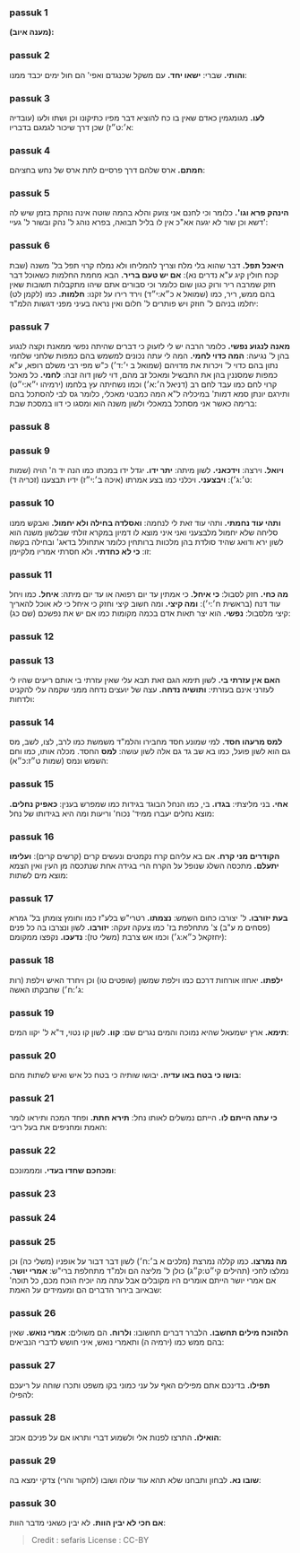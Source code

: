 
### passuk 1
<b>(מענה איוב):</b>

### passuk 2
<b>והותי.</b> שברי:
<b>ישאו יחד.</b> עם משקל שכנגדם ואפי' הם חול ימים יכבד ממנו:

### passuk 3
<b>לעו.</b> מגומגמין כאדם שאין בו כח להוציא דבר מפיו כתיקונו וכן ושתו ולעו (עובדיה א׳:ט״ז) שכן דרך שיכור לגמגם בדבריו:

### passuk 4
<b>חמתם.</b> ארס שלהם דרך פרסיים לתת ארס של נחש בחציהם:

### passuk 5
<b>הינהק פרא וגו'.</b> כלומר וכי לחנם אני צועק והלא בהמה שוטה אינה נוהקת בזמן שיש לה דשא וכן שור לא יגעה אא"כ אין לו בליל תבואה, בפרא נוהג ל' נהק ובשור ל' געיי':

### passuk 6
<b>היאכל תפל.</b> דבר שהוא בלי מלח וצריך להמליחו ולא נמלח קרוי תפל בל' משנה (שבת קכח חולין קיג ע"א נדרים נא):
<b>אם יש טעם בריר.</b> הבא מחמת החלמות כשאוכל דבר חזק שמרבה ריר ורוק כגון שום כלומר וכי סבורים אתם שיהו מתקבלות תשובות שאין בהם ממש, ריר, כמו (שמואל א כ״א:י״ד) וירד רירו על זקנו:
<b>חלמות.</b> כמו (לקמן לט) יחלמו בניהם ל' חוזק ויש פותרים ל' חלום ואין נראה בעיני מפני דגשות הלמ"ד:

### passuk 7
<b>מאנה לנגוע נפשי.</b> כלומר הרבה יש לי לזעוק כי דברים שהיתה נפשי ממאנת וקצה לנגוע בהן ל' נגיעה:
<b>המה כדוי לחמי.</b> המה לי עתה נכונים למשמש בהם כמפות שלחני שלחמי נתון בהם כדוי ל' ויכרות את מדויהם (שמואל ב י׳:ד׳) כ"ש מפי רבי משלם רופא, ע"א כמפות שמסננין בהן את התבשיל ומאכל זב מהם, דוי לשון דוה זבה:
<b>לחמי.</b> כל מאכל קרוי לחם כמו עבד לחם רב (דניאל ה׳:א׳) וכמו נשחיתה עץ בלחמו (ירמיהו י״א:י״ט) ותירגם יונתן סמא דמות' במיכליה ל"א המה כמבטי מאכלי, כלומר גס לבי להסתכל בהם ברימה כאשר אני מסתכל במאכלי ולשון משנה הוא ומסגו כי דוו במסכת שבת:

### passuk 8

### passuk 9
<b>ויואל.</b> וירצה:
<b>וידכאני.</b> לשון מיתה:
<b>יתר ידו.</b> יגדל ידו במכתו כמו הנה יד ה' הויה (שמות ט׳:ג׳):
<b>ויבצעני.</b> ויכלני כמו בצע אמרתו (איכה ב׳:י״ז) ידיו תבצענו (זכריה ד):

### passuk 10
<b>ותהי עוד נחמתי.</b> ותהי עוד זאת לי לנחמה:
<b>ואסלדה בחילה ולא יחמול.</b> ואבקש ממנו סליחה שלא יחמול מלבצעני ואני איני מוצא לו דמיון במקרא זולתי שבלשון משנה הוא לשון ירא ודואג שהיד סולדת בהן מלכוות ברותחין כלומר אתחולל בדאג' ובחילה בקשה זו:
<b>כי לא כחדתי.</b> ולא חסרתי אמריו מלקיימן:

### passuk 11
<b>מה כחי.</b> חזק לסבול:
<b>כי איחל.</b> כי אמתין עד יום רפואה או עד יום מיתה:
<b>איחל.</b> כמו ויחל עוד דנח (בראשית ח׳:י׳):
<b>ומה קיצי.</b> ומה חשוב קיצי וחזק כי איחל כי לא אוכל להאריך קיצי מלסבול:
<b>נפשי.</b> הוא יצר תאות אדם בכמה מקומות כמו אם יש את נפשכם (שם כג):

### passuk 12

### passuk 13
<b>האם אין עזרתי בי.</b> לשון תימא הגם זאת תבא עלי שאין עזרתי בי אותם ריעים שהיו לי לעזרני אינם בעזרתי:
<b>ותושיה נדחה.</b> עצה של יועצים נדחה ממני שקמה עלי להקניט ולדחות:

### passuk 14
<b>למס מרעהו חסד.</b> למי שמונע חסד מחבירו והלמ"ד משמשת כמו לרב, לצו, לשב, מס גם הוא לשון פועל, כמו בא שב גד גם אלה לשון עושה:
<b>למס</b> החסד. מכלה אותו, כמו וחם השמש ונמס (שמות ט״ז:כ״א):

### passuk 15
<b>אחי.</b> בני מליצתי:
<b>בגדו.</b> בי, כמו הנחל הבוגד בגידות כמו שמפרש בענין:
<b>כאפיק נחלים.</b> מוצא נחלים יעברו ממיד' נכוח' וריעות ומה היא בגידותו של נחל:

### passuk 16
<b>הקודרים מני קרח.</b> אם בא עליהם קרח נקמטים ונעשים קרים (קרשים קרים):
<b>ועלימו יתעלם.</b> מתכסה השלג שנופל על הקרח הרי בגידה אחת שנתכסה מן העין ואין הצמא מוצא מים לשתות:

### passuk 17
<b>בעת יזורבו.</b> ל' יצורבו כחום השמש:
<b>נצמתו.</b> רטרי"ש בלע"ז כמו וחומץ צומתן בל' גמרא (פסחים מ ע"ב) צ' מתחלפת בז' כמו צעקה זעקה:
<b>יזורבו.</b> לשון ונצרבו בה כל פנים (יחזקאל כ״א:ג׳) וכמו אש צרבת (משלי טז):
<b>נדעכו.</b> נקפצו ממקומם:

### passuk 18
<b>ילפתו.</b> יאחזו אורחות דרכם כמו וילפת שמשון (שופטים טו) וכן ויחרד האיש וילפת (רות ג׳:ח׳) שחבקתו האשה:

### passuk 19
<b>תימא.</b> ארץ ישמעאל שהיא נמוכה והמים נגרים שם:
<b>קוו.</b> לשון קו נטוי, ד"א ל' יקוו המים:

### passuk 20
<b>בושו כי בטח באו עדיה.</b> יבושו שותיה כי בטח כל איש ואיש לשתות מהם:

### passuk 21
<b>כי עתה הייתם לו.</b> הייתם נמשלים לאותו נחל:
<b>תירא חתת.</b> ופחד המכה ותיראו לומר האמת ומחניפים את בעל ריבי:

### passuk 22
<b>ומכחכם שחדו בעדי.</b> ומממונכם:

### passuk 23

### passuk 24

### passuk 25
<b>מה נמרצו.</b> כמו קללה נמרצת (מלכים א ב׳:ח׳) לשון דבר דבור על אופניו (משלי כה) וכן נמלצו לחכי (תהילים קי״ט:ק״ג) כולן ל' מליצה הם ולמ"ד מתחלפת ברי"ש:
<b>אמרי יושר.</b> אם אמרי יושר הייתם אומרים היו מקובלים אבל עתה מה יוכיח הוכח מכם, כל תוכח' שבאיוב בירור הדברים הם ומעמידים על האמת:

### passuk 26
<b>הלהוכח מילים תחשבו.</b> הלברר דברים תחשובו:
<b>ולרוח.</b> הם משולים:
<b>אמרי נואש.</b> שאין בהם ממש כמו (ירמיה ה) ותאמרי נואש, איני חושש לדברי הנביאים:

### passuk 27
<b>תפילו.</b> בדינכם אתם מפילים האף על עני כמוני בקו משפט ותכרו שוחה על ריעכם להפילו:

### passuk 28
<b>הואילו.</b> התרצו לפנות אלי ולשמוע דברי ותראו אם על פניכם אכזב:

### passuk 29
<b>שובו נא.</b> לבחון ותבחנו שלא תהא עוד עולה ושובו (לחקור והרי) צדקי ימצא בה:

### passuk 30
<b>אם חכי לא יבין הוות.</b> לא יבין כשאני מדבר הוות:

>Credit : sefaris
>License : CC-BY